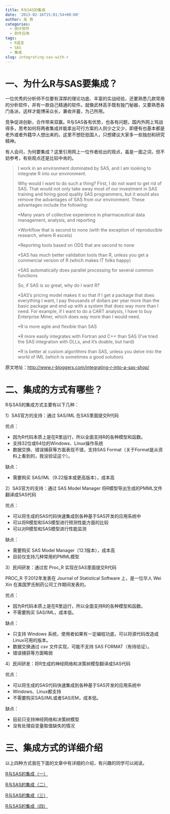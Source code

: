 ```yaml
---
title: R与SAS的集成
date: '2013-02-16T15:01:54+00:00'
author: 高 燕
categories:
  - 统计软件
  - 软件应用
tags:
  - R语言
  - SAS
  - 集成
slug: integrating-sas-with-r
---
```


# 一、为什么R与SAS要集成？

一位优秀的分析师不仅要有深厚的理论功底、丰富的实战经验，还要熟悉几款常用的分析软件，并有一款自己精通的软件。就像武林高手既有独门秘器，又要熟悉各门各派，这样才能博采众长，兼收并蓄，为己所用。

竞争促进创新，合作带来双赢。R与SAS各有优势，也各有问题，国内外网上骂战得多，思考如何将两者集成并能拿出可行方案的人则少之又少，即便有也基本都是老外或者外籍华人想出来的。这里不想贬低国人，只想建议大家多一些独创和研究精神。

有人会问，为何要集成？这里引用网上一位作者给出的观点，虽是一面之词，但不妨参考，有些观点还是比较中肯的。

> I work in an environment dominated by SAS, and I am looking to integrate R into our environment.
> 
> Why would I want to do such a thing? First, I do not want to get rid of SAS. That would not only take away most of our investment in SAS training and hiring good quality SAS programmers, but it would also remove the advantages of SAS from our environment. These advantages include the following:
> 
> •Many years of collective experience in pharmaceutical data management, analysis, and reporting
>   
> •Workflow that is second to none (with the exception of reproducible research, where R excels)
>  
> •Reporting tools based on ODS that are second to none
>   
> •SAS has much better validation tools than R, unless you get a commercial version of R (which makes IT folks happy)
>   
> •SAS automatically does parallel processing for several common functions
> 
> So, if SAS is so great, why do I want R?
> 
> •SAS’s pricing model makes it so that if I get a package that does everything I want, I pay thousands of dollars per year more than the basic package and end up with a system that does way more than I need. For example, if I want to do a CART analysis, I have to buy Enterprise Miner, which does way more than I would need.
>   
> •R is more agile and flexible than SAS
>   
> •R more easily integrates with Fortran and C++ than SAS (I’ve tried the SAS integration with DLLs, and it’s doable, but hard)
>   
> •R is better at custom algorithms than SAS, unless you delve into the world of IML (which is sometimes a good solution).

原文地址：<http://www.r-bloggers.com/integrating-r-into-a-sas-shop/> <!--more-->

# 二、集成的方式有哪些？

R与SAS的集成方式主要有以下几种：

1）SAS官方的支持：通过 SAS/IML 在SAS里面提交R代码

优点：

  * 因为R代码本质上是在R里运行，所以全面支持R的各种模型和函数。
  * 支持32位或64位的Windows、Linux操作系统
  * 数据交换、错误捕获等方面表现不错，支持SAS Format（关于Format是从资料上看到的，我没验证这个）。

缺点：

  * 需要购买 SAS/IML（9.22版本或更高版本），成本高

2）SAS官方的支持：通过 SAS Model Manager 将R模型导出生成的PMML文件翻译成SAS代码

优点：

  * 可以将生成的SAS代码快速集成到各种基于SAS开发的应用系统中
  * 可以将R模型和SAS模型进行预测性能方面的比较
  * 可以对R模型和SAS模型进行性能监测

缺点：

  * 需要购买 SAS Model Manager（12.1版本），成本高
  * 目前仅支持几种常用的PMML模型

3）民间研发：通过宏 Proc_R 实现在SAS里面提交R代码

PROC_R 于2012年发表在 Journal of Statistical Software 上，是一位华人 Wei Xin 在美国罗氏制药公司工作期间发表的。

优点：

  * 因为R代码本质上是在R里运行，所以全面支持R的各种模型和函数。
  * 不需要购买 SAS/IML，成本低。

缺点：

  * 只支持 Windows 系统，使用者如果有一定编程功底，可以将源代码改造成Linux可用的版本。
  * 数据交换通过 csv 文件实现，可能不支持 SAS FORMAT（有待验证）。
  * 错误捕获等方面略弱

4）民间研发：将R生成的神经网络和决策树模型翻译成SAS代码

优点：

  * 可以将生成的SAS代码快速集成到各种基于SAS开发的应用系统中
  * Windows、Linux都支持
  * 不需要购买SAS/IML或者SAS/EM，成本低。

缺点：

  * 目前只支持神经网络和决策树模型
  * 没有处理自变量取值缺失的情况

# 三、集成方式的详细介绍

以上四种方式我在下面的文章中有详细的介绍，有兴趣的同学可以阅读。

[R与SAS的集成（一）](http://blog.sina.com.cn/s/blog_8db50cf70101dmo4.html)

[R与SAS的集成（二）](http://blog.sina.com.cn/s/blog_8db50cf70101dmoa.html)

[R与SAS的集成（三）](http://blog.sina.com.cn/s/blog_8db50cf70101dn4z.html)

[R与SAS的集成（四）](http://blog.sina.com.cn/s/blog_8db50cf70101dlp6.html)
